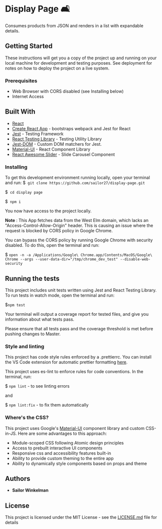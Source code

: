 # Display Page 🛋

Consumes products from JSON and renders in a list with expandable details.

## Getting Started

These instructions will get you a copy of the project up and running on your local machine for development and testing purposes. See deployment for notes on how to deploy the project on a live system.

### Prerequisites

* Web Browser with CORS disabled (see Installing below)
* Internet Access

## Built With

* [React](https://reactjs.org/)
* [Create React App](https://github.com/facebook/create-react-app) - bootstraps webpack and Jest for React
* [Jest](https://jestjs.io/) - Testing Framework
* [React Testing Library](https://jestjs.io/) - Testing Utility Library
* [Jest-DOM](https://github.com/testing-library/jest-dom) - Custom DOM matchers for Jest.
* [Material-UI](https://material-ui.com/) - React Component Library
* [React Awesome Slider](https://github.com/rcaferati/react-awesome-slider) - Slide Carousel Component
 
### Installing

To get this development environment running locally, open your terminal and run:
$`` git clone https://github.com/sailor27/display-page.git``

$`` cd display page``

$`` npm i`` 

You now have access to the project locally.

**Note** : This App fetches data from the West Elm domain, which lacks an "Access-Control-Allow-Origin" header. This is causing an issue where the request is blocked by CORS policy in Google Chrome.

You can bypass the CORS policy by running Google Chrome with security disabled. To do this, open the terminal and run:

 $ `` open -n -a /Applications/Google\ Chrome.app/Contents/MacOS/Google\ Chrome --args --user-data-dir="/tmp/chrome_dev_test" --disable-web-security
``

## Running the tests

This project includes unit tests written using Jest and React Testing Library. To run tests in watch mode, open the terminal and run:

$``npm test``

Your terminal will output a coverage report for tested files, and give you information about what tests pass. 

Please ensure that all tests pass and the coverage threshold is met before pushing changes to Master.


### Style and linting

This project has code style rules enforced by a .prettierrc. You can install the VS Code extension for automatic prettier formatting [here](https://github.com/prettier/prettier-vscode).

This project uses es-lint to enforce rules for code conventions. In the terminal, run:

$ ``npm lint``  - to see linting errors

and

$ ``npm lint:fix``  - to fix them automatically

### Where's the CSS?

This project uses Google's [Material-UI](https://material-ui.com/) component library and custom CSS-in-JS. Here are some advantages to this approach:

* Module-scoped CSS following Atomic design principles
* Access to prebuilt interactive UI components
* Responsive css and accessibility features built-in
* Ability to provide custom theming to the entire app
* Ability to dynamically style components based on props and theme

## Authors

* **Sailor Winkelman** 


## License

This project is licensed under the MIT License - see the [LICENSE.md](LICENSE.md) file for details
